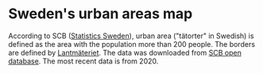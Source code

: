 # Sweden's urban areas map

According to SCB ([Statistics Sweden](https://www.scb.se)), urban area ("tätorter" in Swedish) is defined as the area with the population more than 200 people. The borders are defined by [Lantmäteriet](https://www.lantmateriet.se). The data was downloaded from [SCB open database](https://www.scb.se/vara-tjanster/oppna-data/oppna-geodata/tatorter/). The most recent data is from 2020.